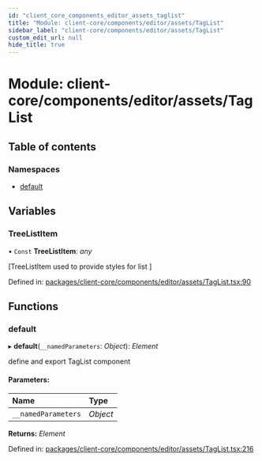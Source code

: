 ```yaml
---
id: "client_core_components_editor_assets_taglist"
title: "Module: client-core/components/editor/assets/TagList"
sidebar_label: "client-core/components/editor/assets/TagList"
custom_edit_url: null
hide_title: true
---
```


# Module: client-core/components/editor/assets/TagList

## Table of contents

### Namespaces

- [default](client_core_components_editor_assets_taglist.default.md)

## Variables

### TreeListItem

• `Const` **TreeListItem**: *any*

[TreeListItem used to provide styles for list ]

Defined in: [packages/client-core/components/editor/assets/TagList.tsx:90](https://github.com/xr3ngine/xr3ngine/blob/9d253dc38/packages/client-core/components/editor/assets/TagList.tsx#L90)

## Functions

### default

▸ **default**(`__namedParameters`: *Object*): *Element*

define and export TagList component

#### Parameters:

Name | Type |
:------ | :------ |
`__namedParameters` | *Object* |

**Returns:** *Element*

Defined in: [packages/client-core/components/editor/assets/TagList.tsx:216](https://github.com/xr3ngine/xr3ngine/blob/9d253dc38/packages/client-core/components/editor/assets/TagList.tsx#L216)
